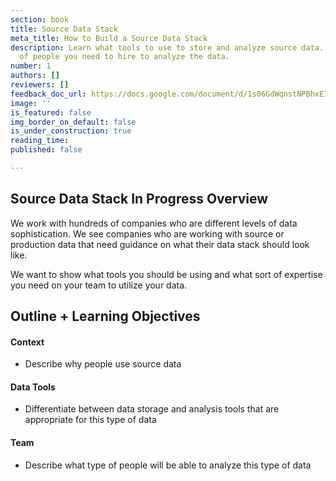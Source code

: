 ```yaml
---
section: book
title: Source Data Stack
meta_title: How to Build a Source Data Stack
description: Learn what tools to use to store and analyze source data. See what type
  of people you need to hire to analyze the data.
number: 1
authors: []
reviewers: []
feedback_doc_url: https://docs.google.com/document/d/1s06GdWqnstNPBhxEIkGWn9Obqb2CfOhCT8XY5OlNVT0/edit?usp=sharing
image: ''
is_featured: false
img_border_on_default: false
is_under_construction: true
reading_time: 
published: false

---
```

## Source Data Stack In Progress Overview

We work with hundreds of companies who are different levels of data sophistication. We see companies who are working with source or production data that need guidance on what their data stack should look like.

We want to show what tools you should be using and what sort of expertise you need on your team to utilize your data.

## Outline + Learning Objectives

#### Context

* Describe why people use source data

#### Data Tools

* Differentiate between data storage and analysis tools that are appropriate for this type of data

#### Team

* Describe what type of people will be able to analyze this type of data